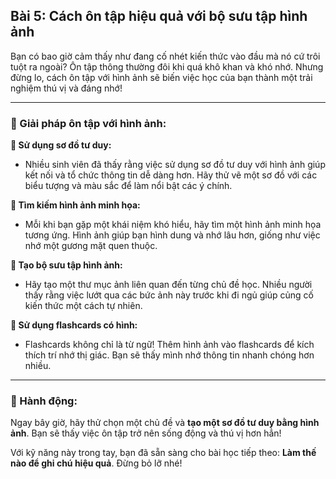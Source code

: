 ## Bài 5: Cách ôn tập hiệu quả với bộ sưu tập hình ảnh

Bạn có bao giờ cảm thấy như đang cố nhét kiến thức vào đầu mà nó cứ trôi tuột ra ngoài? Ôn tập thông thường đôi khi quá khô khan và khó nhớ. Nhưng đừng lo, cách ôn tập với hình ảnh sẽ biến việc học của bạn thành một trải nghiệm thú vị và đáng nhớ!

---

### 📌 Giải pháp ôn tập với hình ảnh:

**🔹 Sử dụng sơ đồ tư duy:**
- Nhiều sinh viên đã thấy rằng việc sử dụng sơ đồ tư duy với hình ảnh giúp kết nối và tổ chức thông tin dễ dàng hơn. Hãy thử vẽ một sơ đồ với các biểu tượng và màu sắc để làm nổi bật các ý chính.

**🔹 Tìm kiếm hình ảnh minh họa:**
- Mỗi khi bạn gặp một khái niệm khó hiểu, hãy tìm một hình ảnh minh họa tương ứng. Hình ảnh giúp bạn hình dung và nhớ lâu hơn, giống như việc nhớ một gương mặt quen thuộc.

**🔹 Tạo bộ sưu tập hình ảnh:**
- Hãy tạo một thư mục ảnh liên quan đến từng chủ đề học. Nhiều người thấy rằng việc lướt qua các bức ảnh này trước khi đi ngủ giúp củng cố kiến thức một cách tự nhiên.

**🔹 Sử dụng flashcards có hình:**
- Flashcards không chỉ là từ ngữ! Thêm hình ảnh vào flashcards để kích thích trí nhớ thị giác. Bạn sẽ thấy mình nhớ thông tin nhanh chóng hơn nhiều.

---

### 🚀 Hành động:

Ngay bây giờ, hãy thử chọn một chủ đề và **tạo một sơ đồ tư duy bằng hình ảnh**. Bạn sẽ thấy việc ôn tập trở nên sống động và thú vị hơn hẳn!

Với kỹ năng này trong tay, bạn đã sẵn sàng cho bài học tiếp theo: **Làm thế nào để ghi chú hiệu quả**. Đừng bỏ lỡ nhé!
